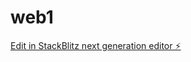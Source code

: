 # web1

[Edit in StackBlitz next generation editor ⚡️](https://stackblitz.com/~/github.com/lok57/web1)